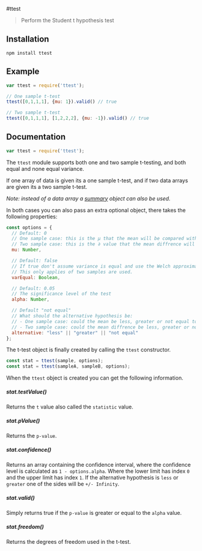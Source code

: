 #ttest

> Perform the Student t hypothesis test

## Installation

```sheel
npm install ttest
```

## Example

```javascript
var ttest = require('ttest');

// One sample t-test
ttest([0,1,1,1], {mu: 1}).valid() // true

// Two sample t-test
ttest([0,1,1,1], [1,2,2,2], {mu: -1}).valid() // true
```

## Documentation

```javascript
var ttest = require('ttest');
```

The `ttest` module supports both one and two sample t-testing, and both
equal and none equal variance.

If one array of data is given its a one sample t-test, and if two data arrays
are given its a two sample t-test.

_Note: instead of a data array a [summary](https://github.com/AndreasMadsen/summary) object can also be used._

In both cases you can also pass an extra optional object, there takes the
following properties:

```javascript
const options = {
  // Default: 0
  // One sample case: this is the µ that the mean will be compared with.
  // Two sample case: this is the ∂ value that the mean diffrence will be compared with.
  mu: Number,

  // Default: false
  // If true don't assume variance is equal and use the Welch approximation.
  // This only applies of two samples are used.
  varEqual: Boolean,

  // Default: 0.05
  // The significance level of the test
  alpha: Number,

  // Default "not equal"
  // What should the alternative hypothesis be:
  // - One sample case: could the mean be less, greater or not equal to mu property.
  // - Two sample case: could the mean diffrence be less, greater or not equal to mu property.
  alternative: "less" || "greater" || "not equal"
};
```

The t-test object is finally created by calling the `ttest` constructor.

```javascript
const stat = ttest(sample, options);
const stat = ttest(sampleA, sampleB, options);
```

When the `ttest` object is created you can get the following information.

##### stat.testValue()

Returns the `t` value also called the `statistic` value.

##### stat.pValue()

Returns the `p-value`.

##### stat.confidence()

Returns an array containing the confidence interval, where the confidence level
is calculated as `1 - options.alpha`. Where the lower limit has index `0` and
the upper limit has index `1`. If the alternative hypothesis is `less` or
`greater` one of the sides will be `+/- Infinity`.

##### stat.valid()

Simply returns true if the `p-value` is greater or equal to the `alpha` value.

##### stat.freedom()

Returns the degrees of freedom used in the t-test.
